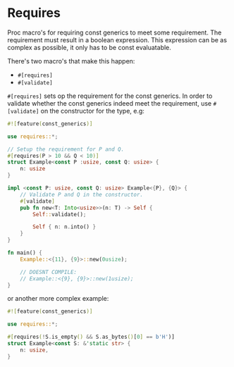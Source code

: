 # Requires
Proc macro's for requiring const generics to meet some requirement.
The requirement must result in a boolean expression.
This expression can be as complex as possible, it only has to be const evaluatable.

There's two macro's that make this happen:
 - `#[requires]`
 - `#[validate]`

`#[requires]` sets op the requirement for the const generics.
In order to validate whether the const generics indeed meet the requirement, use `#[validate]` on the constructor for the type, e.g:
```Rust
#![feature(const_generics)]

use requires::*;

// Setup the requirement for P and Q.
#[requires(P > 10 && Q < 10)]
struct Example<const P :usize, const Q: usize> {
    n: usize
}

impl <const P: usize, const Q: usize> Example<{P}, {Q}> {
    // Validate P and Q in the constructor.
    #[validate]
    pub fn new<T: Into<usize>>(n: T) -> Self {
        Self::validate();

        Self { n: n.into() }
    }
}

fn main() {
    Example::<{11}, {9}>::new(0usize);

    // DOESNT COMPILE:
    // Example::<{9}, {9}>::new(1usize);
}
```

or another more complex example:
```Rust
#![feature(const_generics)]

use requires::*;

#[requires(!S.is_empty() && S.as_bytes()[0] == b'H')]
struct Example<const S: &'static str> {
    n: usize,
}
```